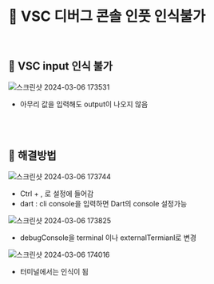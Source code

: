 # 📖 VSC 디버그 콘솔 인풋 인식불가
<br>

## 📄 VSC input 인식 불가


![스크린샷 2024-03-06 173531](https://github.com/hwangtaewook/TIL/assets/87569211/2938d017-3e37-4d82-9dd1-76ce979640c9)

- 아무리 값을 입력해도 output이 나오지 않음
<br>
<br>

## 📄 해결방법

![스크린샷 2024-03-06 173744](https://github.com/hwangtaewook/TIL/assets/87569211/3edf68cc-927f-47e2-961c-2b1a2f5a2b99)

- Ctrl + , 로 설정에 들어감
- dart : cli console을 입력하면 Dart의 console 설정가능


![스크린샷 2024-03-06 173825](https://github.com/hwangtaewook/TIL/assets/87569211/204dc25c-e80d-4feb-ace9-417589546eb5)

- debugConsole을 terminal 이나 externalTermianl로 변경

![스크린샷 2024-03-06 174016](https://github.com/hwangtaewook/TIL/assets/87569211/d84601e4-c6be-45e6-93a6-102c7bcd82d8)

- 터미널에서는 인식이 됨
